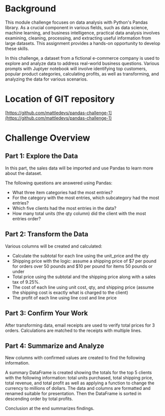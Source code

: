 # Background
This module challenge focuses on data analysis with Python's Pandas library. As a crucial component in various fields, such as data science, machine learning, and business intelligence, practical data analysis involves examining, cleaning, processing, and extracting useful information from large datasets. This assignment provides a hands-on opportunity to develop these skills.


In this challenge, a dataset from a fictional e-commerce company is used to explore and analyze data to address real-world business questions. Various prompts with Juptyer notebook will involve identifying top customers, popular product categories, calculating profits, as well as transforming, and analyzing the data for various scenarios.


# Location of GIT repository
[https://github.com/mattledevs/pandas-challenge-1](https://github.com/mattledevs/pandas-challenge-1)


# Challenge Overview
## Part 1: Explore the Data
In this part, the sales data will be imported and use Pandas to learn more about the dataset.


The following questions are answered using Pandas:


- What three item categories had the most entries?
- For the category with the most entries, which subcategory had the most entries?
- Which five clients had the most entries in the data?
- How many total units (the qty column) did the client with the most entries order?


## Part 2: Transform the Data


Various columns will be created and calculated:
- Calculate the subtotal for each line using the unit_price and the qty
- Shipping price with the logic: assume a shipping price of $7 per pound for orders over 50 pounds and $10 per pound for items 50 pounds or under
- Total price using the subtotal and the shipping price along with a sales tax of 9.25%.
- The cost of each line using unit cost, qty, and shipping price (assume the shipping cost is exactly what is charged to the client)
- The profit of each line using line cost and line price


## Part 3: Confirm Your Work
After transforming data, email receipts are used to verify total prices for 3 orders. Calculations are matched to the receipts with multiple lines.




## Part 4: Summarize and Analyze
New columns with confirmed values are created to find the following information.


A summary DataFrame is created showing the totals for the top 5 clients with the following information: total units purchased, total shipping price, total revenue, and total profit as well as applying a function to change the currency to millions of dollars. The data and columns are formatted and renamed suitable for presentation. Then the DataFrame is sorted in descending order by total profits.


Conclusion at the end summarizes findings.

